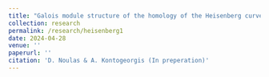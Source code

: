 ```yaml
---
title: "Galois module structure of the homology of the Heisenberg curve."
collection: research
permalink: /research/heisenberg1
date: 2024-04-28
venue: ''
paperurl: ''
citation: 'D. Noulas & A. Kontogeorgis (In preperation)'
---
```


